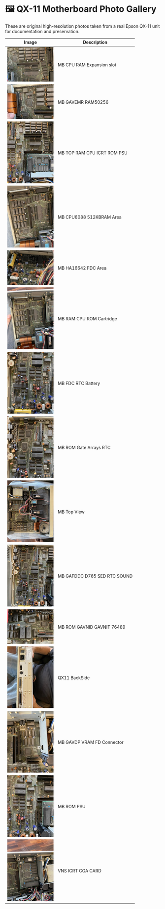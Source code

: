 # 🖼️ QX-11 Motherboard Photo Gallery

These are original high-resolution photos taken from a real Epson QX-11 unit for documentation and preservation.

| Image | Description |
|-------|-------------|
| [<img src="thumb_MB_CPU_RAM-Expansion_slot.jpg" alt="MB CPU RAM Expansion slot" width="150">](MB_CPU_RAM-Expansion_slot.jpg) | MB CPU RAM Expansion slot |
| [<img src="thumb_MB_GAVEMR-RAM50256.jpg" alt="MB GAVEMR RAM50256" width="150">](MB_GAVEMR-RAM50256.jpg) | MB GAVEMR RAM50256 |
| [<img src="thumb_MB_TOP_RAM_CPU_ICRT_ROM_PSU.jpg" alt="MB TOP RAM CPU ICRT ROM PSU" width="150">](MB_TOP_RAM_CPU_ICRT_ROM_PSU.jpg) | MB TOP RAM CPU ICRT ROM PSU |
| [<img src="thumb_MB_CPU8088_512KBRAM_Area.jpg" alt="MB CPU8088 512KBRAM Area" width="150">](MB_CPU8088_512KBRAM_Area.jpg) | MB CPU8088 512KBRAM Area |
| [<img src="thumb_MB_HA16642_FDC_Area.jpg" alt="MB HA16642 FDC Area" width="150">](MB_HA16642_FDC_Area.jpg) | MB HA16642 FDC Area |
| [<img src="thumb_MB-RAM_CPU_ROM_Cartridge.jpg" alt="MB RAM CPU ROM Cartridge" width="150">](MB-RAM_CPU_ROM_Cartridge.jpg) | MB RAM CPU ROM Cartridge |
| [<img src="thumb_MB_FDC_RTC_Battery.jpg" alt="MB FDC RTC Battery" width="150">](MB_FDC_RTC_Battery.jpg) | MB FDC RTC Battery |
| [<img src="thumb_MB_ROM_Gate-Arrays_RTC.jpg" alt="MB ROM Gate Arrays RTC" width="150">](MB_ROM_Gate-Arrays_RTC.jpg) | MB ROM Gate Arrays RTC |
| [<img src="thumb_MB-Top_View.jpg" alt="MB Top View" width="150">](MB-Top_View.jpg) | MB Top View |
| [<img src="thumb_MB_GAFDDC_D765_SED_RTC_SOUND.jpg" alt="MB GAFDDC D765 SED RTC SOUND" width="150">](MB_GAFDDC_D765_SED_RTC_SOUND.jpg) | MB GAFDDC D765 SED RTC SOUND |
| [<img src="thumb_MB_ROM_GAVNID-GAVNIT_76489.jpg" alt="MB ROM GAVNID GAVNIT 76489" width="150">](MB_ROM_GAVNID-GAVNIT_76489.jpg) | MB ROM GAVNID GAVNIT 76489 |
| [<img src="thumb_QX11-BackSide.jpg" alt="QX11 BackSide" width="150">](QX11-BackSide.jpg) | QX11 BackSide |
| [<img src="thumb_MB_GAVDP_VRAM_FD_Connector.jpg" alt="MB GAVDP VRAM FD Connector" width="150">](MB_GAVDP_VRAM_FD_Connector.jpg) | MB GAVDP VRAM FD Connector |
| [<img src="thumb_MB_ROM_PSU.jpg" alt="MB ROM PSU" width="150">](MB_ROM_PSU.jpg) | MB ROM PSU |
| [<img src="thumb_VNS_ICRT-CGA_CARD.jpg" alt="VNS ICRT CGA CARD" width="150">](VNS_ICRT-CGA_CARD.jpg) | VNS ICRT CGA CARD |